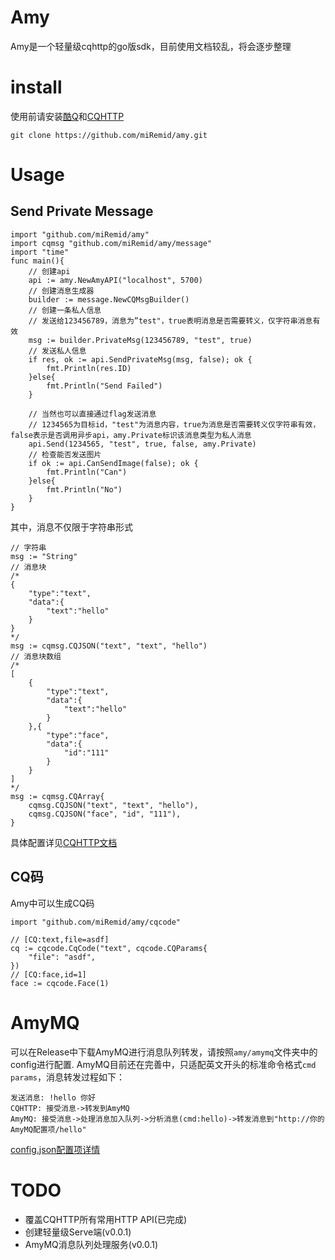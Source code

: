 # Amy
Amy是一个轻量级cqhttp的go版sdk，目前使用文档较乱，将会逐步整理
# install
使用前请安装[酷Q](https://cqp.cc/)和[CQHTTP](https://cqhttp.cc/docs/4.11/#/)
```
git clone https://github.com/miRemid/amy.git
```
# Usage
## Send Private Message
```golang
import "github.com/miRemid/amy"
import cqmsg "github.com/miRemid/amy/message"
import "time"
func main(){
    // 创建api
    api := amy.NewAmyAPI("localhost", 5700)
    // 创建消息生成器
    builder := message.NewCQMsgBuilder()
    // 创建一条私人信息
    // 发送给123456789，消息为”test"，true表明消息是否需要转义，仅字符串消息有效
    msg := builder.PrivateMsg(123456789, "test", true)
    // 发送私人信息
    if res, ok := api.SendPrivateMsg(msg, false); ok {
        fmt.Println(res.ID)
    }else{
        fmt.Println("Send Failed")
    }

    // 当然也可以直接通过flag发送消息
    // 1234565为目标id，"test"为消息内容，true为消息是否需要转义仅字符串有效，false表示是否调用异步api，amy.Private标识该消息类型为私人消息
    api.Send(1234565, "test", true, false, amy.Private)
    // 检查能否发送图片
    if ok := api.CanSendImage(false); ok {
        fmt.Println("Can")
    }else{
        fmt.Println("No")
    }
}
```
其中，消息不仅限于字符串形式
```golang
// 字符串
msg := "String"
// 消息块
/*
{
    "type":"text",
    "data":{
        "text":"hello"
    }
}
*/
msg := cqmsg.CQJSON("text", "text", "hello")
// 消息块数组
/*
[
    {
        "type":"text",
        "data":{
            "text":"hello"
        }
    },{
        "type":"face",
        "data":{
            "id":"111"
        }
    }
]
*/
msg := cqmsg.CQArray{
    cqmsg.CQJSON("text", "text", "hello"),
    cqmsg.CQJSON("face", "id", "111"),
}
```
具体配置详见[CQHTTP文档](https://cqhttp.cc/docs/4.11/#/Message)
## CQ码
Amy中可以生成CQ码
```golang
import "github.com/miRemid/amy/cqcode"

// [CQ:text,file=asdf]
cq := cqcode.CqCode("text", cqcode.CQParams{
    "file": "asdf",
})
// [CQ:face,id=1]
face := cqcode.Face(1)
```
# AmyMQ
可以在Release中下载AmyMQ进行消息队列转发，请按照`amy/amymq`文件夹中的config进行配置.
AmyMQ目前还在完善中，只适配英文开头的标准命令格式`cmd params`，消息转发过程如下：
```
发送消息: !hello 你好
CQHTTP: 接受消息->转发到AmyMQ
AmyMQ: 接受消息->处理消息加入队列->分析消息(cmd:hello)->转发消息到"http://你的AmyMQ配置项/hello"
```
[config.json配置项详情](https://github.com/miRemid/amy/tree/master/amymq)
# TODO
- 覆盖CQHTTP所有常用HTTP API(已完成)
- 创建轻量级Serve端(v0.0.1)
- AmyMQ消息队列处理服务(v0.0.1)
